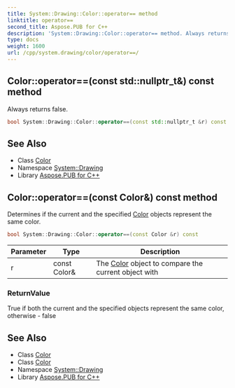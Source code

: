 ```yaml
---
title: System::Drawing::Color::operator== method
linktitle: operator==
second_title: Aspose.PUB for C++
description: 'System::Drawing::Color::operator== method. Always returns false in C++.'
type: docs
weight: 1600
url: /cpp/system.drawing/color/operator==/
---
```

## Color::operator==(const std::nullptr_t\&) const method


Always returns false.

```cpp
bool System::Drawing::Color::operator==(const std::nullptr_t &r) const
```

## See Also

* Class [Color](../)
* Namespace [System::Drawing](../../)
* Library [Aspose.PUB for C++](../../../)
## Color::operator==(const Color\&) const method


Determines if the current and the specified [Color](../) objects represent the same color.

```cpp
bool System::Drawing::Color::operator==(const Color &r) const
```


| Parameter | Type | Description |
| --- | --- | --- |
| r | const Color\& | The [Color](../) object to compare the current object with |

### ReturnValue

True if both the current and the specified objects represent the same color, otherwise - false

## See Also

* Class [Color](../)
* Class [Color](../)
* Namespace [System::Drawing](../../)
* Library [Aspose.PUB for C++](../../../)

